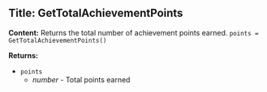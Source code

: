 ## Title: GetTotalAchievementPoints

**Content:**
Returns the total number of achievement points earned.
`points = GetTotalAchievementPoints()`

**Returns:**
- `points`
  - *number* - Total points earned